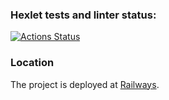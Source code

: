 ### Hexlet tests and linter status:
[![Actions Status](https://github.com/davydovks/php-project-9/workflows/hexlet-check/badge.svg)](https://github.com/davydovks/php-project-9/actions)

### Location
The project is deployed at [Railways](https://php-project-9-production-1.up.railway.app).
